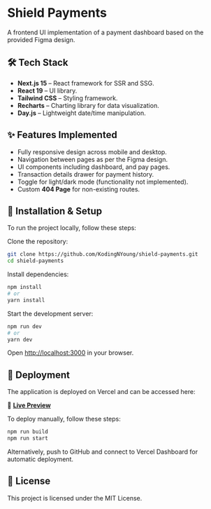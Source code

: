 # Shield Payments

A frontend UI implementation of a payment dashboard based on the provided Figma design.

## 🛠 Tech Stack

- **Next.js 15** – React framework for SSR and SSG.
- **React 19** – UI library.
- **Tailwind CSS** – Styling framework.
- **Recharts** – Charting library for data visualization.
- **Day.js** – Lightweight date/time manipulation.

## ✨ Features Implemented

- Fully responsive design across mobile and desktop.
- Navigation between pages as per the Figma design.
- UI components including dashboard, and pay pages.
- Transaction details drawer for payment history.
- Toggle for light/dark mode (functionality not implemented).
- Custom **404 Page** for non-existing routes.

## 📂 Installation & Setup

To run the project locally, follow these steps:

Clone the repository:

```sh
git clone https://github.com/KodingNYoung/shield-payments.git
cd shield-payments
```

Install dependencies:

```sh
npm install
# or
yarn install
```

Start the development server:

```sh
npm run dev
# or
yarn dev
```

Open [http://localhost:3000](http://localhost:3000) in your browser.

## 🚀 Deployment

The application is deployed on Vercel and can be accessed here:

🔗 **[Live Preview](https://shield-payments.vercel.app/)**

To deploy manually, follow these steps:

```sh
npm run build
npm run start
```

Alternatively, push to GitHub and connect to Vercel Dashboard for automatic deployment.

## 📜 License

This project is licensed under the MIT License.
